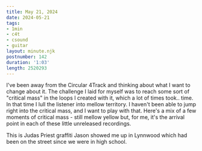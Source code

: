```yaml
---
title: May 21, 2024
date: 2024-05-21
tags:
- 1min
- c4t
- csound
- guitar
layout: minute.njk
postnumber: 142
duration: '1:03'
length: 2520293
---
```

I've been away from the Circular 4Track and thinking about what I want to change about it. The challenge I laid for myself was to reach some sort of "critical mass" in the loops I created with it, which a lot of times took.. time. In that time I lull the listener into mellow territory. I haven't been able to jump right into the critical mass, and I want to play with that. Here's a mix of a few moments of critical mass - still mellow yellow but, for me, it's the arrival point in each of these little unreleased recordings. 

This is Judas Priest graffiti Jason showed me up in Lynnwood which had been on the street since we were in high school.